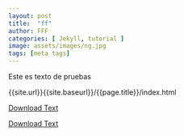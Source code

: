 ```yaml
---
layout: post
title:  "ff"
author: FFF
categories: [ Jekyll, tutorial ]
image: assets/images/ng.jpg
tags: [meta tags]
---
```


Este es texto de pruebas

{{site.url}}{{site.baseurl}}/{{page.title}}/index.html

<a href="{{site.url}}{{site.baseurl}}/{{page.title}}/index.html" download="ff.txt">Download Text</a>

<a href="{{site.url}}{{site.baseurl}}/{{page.title}}/index.html" download="ff.txt">Download Text</a>

